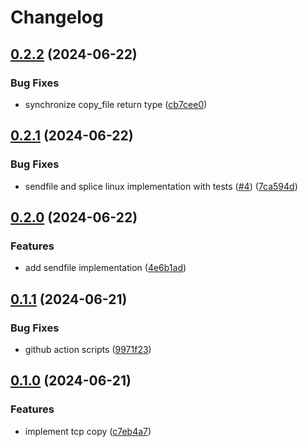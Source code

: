 # Changelog

## [0.2.2](https://github.com/majksa-dev/rust-io/compare/v0.2.1...v0.2.2) (2024-06-22)


### Bug Fixes

* synchronize copy_file return type ([cb7cee0](https://github.com/majksa-dev/rust-io/commit/cb7cee0bbe7214960948d8aa766bb8306cc60684))

## [0.2.1](https://github.com/majksa-dev/rust-io/compare/v0.2.0...v0.2.1) (2024-06-22)


### Bug Fixes

* sendfile and splice linux implementation with tests ([#4](https://github.com/majksa-dev/rust-io/issues/4)) ([7ca594d](https://github.com/majksa-dev/rust-io/commit/7ca594ded53de897bbfcaebd270b0cff52fe7000))

## [0.2.0](https://github.com/majksa-dev/rust-io/compare/v0.1.1...v0.2.0) (2024-06-22)


### Features

* add sendfile implementation ([4e6b1ad](https://github.com/majksa-dev/rust-io/commit/4e6b1adb114493db04aa7bfd8b7088314c65fd24))

## [0.1.1](https://github.com/majksa-dev/rust-io/compare/v0.1.0...v0.1.1) (2024-06-21)


### Bug Fixes

* github action scripts ([9971f23](https://github.com/majksa-dev/rust-io/commit/9971f232df81df2b661096b2b75a9a2d337c214c))

## [0.1.0](https://github.com/majksa-dev/rust-io/compare/v0.0.1...v0.1.0) (2024-06-21)


### Features

* implement tcp copy ([c7eb4a7](https://github.com/majksa-dev/rust-io/commit/c7eb4a75a3211729189560d296509b49e2a55609))
